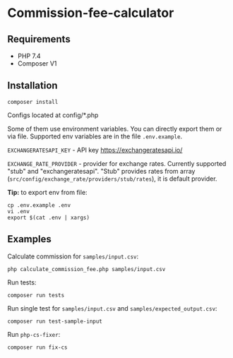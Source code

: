 # Commission-fee-calculator

## Requirements
- PHP 7.4
- Composer V1

## Installation

```composer install
composer install
```

Configs located at config/*.php

Some of them use environment variables. You can directly export them or via file.
Supported env variables are in the file `.env.example`.

`EXCHANGERATESAPI_KEY` - API key https://exchangeratesapi.io/

`EXCHANGE_RATE_PROVIDER` - provider for exchange rates. 
Currently supported "stub" and "exchangeratesapi". 
"Stub" provides rates from array (`src/config/exchange_rate/providers/stub/rates`),
it is default provider.

**Tip:** to export env from file:
```
cp .env.example .env
vi .env
export $(cat .env | xargs)
``` 

## Examples
Calculate commission for `samples/input.csv`:

`php calculate_commission_fee.php samples/input.csv`

Run tests:

`composer run tests`

Run single test for `samples/input.csv` and `samples/expected_output.csv`:

`composer run test-sample-input`

Run `php-cs-fixer`:

`composer run fix-cs`
